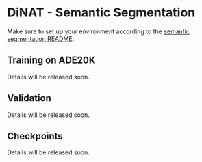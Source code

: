 # DiNAT - Semantic Segmentation

Make sure to set up your environment according to the [semantic segmentation README](README.md).

## Training on ADE20K

Details will be released soon.


## Validation

Details will be released soon.

## Checkpoints

Details will be released soon.
